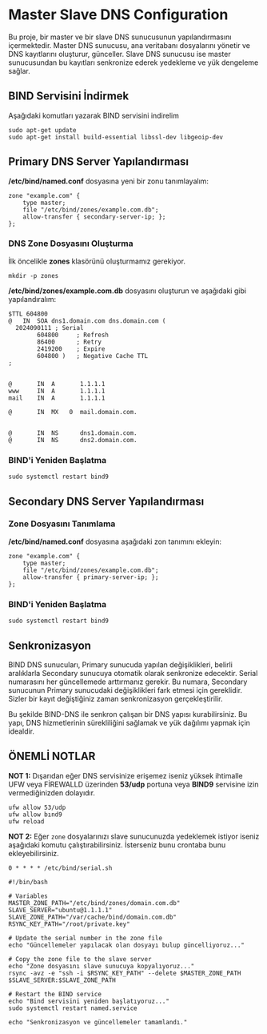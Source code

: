 # Master Slave DNS Configuration

Bu proje, bir master ve bir slave DNS sunucusunun yapılandırmasını içermektedir. Master DNS sunucusu, ana veritabanı dosyalarını yönetir ve DNS kayıtlarını oluşturur, günceller. Slave DNS sunucusu ise master sunucusundan bu kayıtları senkronize ederek yedekleme ve yük dengeleme sağlar.


## BIND Servisini İndirmek


Aşağıdaki komutları yazarak BIND servisini indirelim

```
sudo apt-get update
sudo apt-get install build-essential libssl-dev libgeoip-dev
```



## Primary DNS Server Yapılandırması

**/etc/bind/named.conf** dosyasına yeni bir zonu tanımlayalım:

```
zone "example.com" {
    type master;
    file "/etc/bind/zones/example.com.db";
    allow-transfer { secondary-server-ip; };
};
```

### DNS Zone Dosyasını Oluşturma

İlk öncelikle **zones** klasörünü oluşturmamız gerekiyor.

```
mkdir -p zones
```


**/etc/bind/zones/example.com.db** dosyasını oluşturun ve aşağıdaki gibi yapılandıralım:

```
$TTL 604800
@   IN  SOA dns1.domain.com dns.domain.com (
  2024090111 ; Serial
        604800     ; Refresh
        86400      ; Retry
        2419200    ; Expire
        604800 )   ; Negative Cache TTL
;


@       IN  A       1.1.1.1
www     IN  A       1.1.1.1
mail    IN  A       1.1.1.1

@       IN  MX   0  mail.domain.com.


@       IN  NS      dns1.domain.com.
@       IN  NS      dns2.domain.com.

```

### BIND'i Yeniden Başlatma

```
sudo systemctl restart bind9
```

## Secondary DNS Server Yapılandırması

### Zone Dosyasını Tanımlama


**/etc/bind/named.conf** dosyasına aşağıdaki zon tanımını ekleyin:

```
zone "example.com" {
    type master;
    file "/etc/bind/zones/example.com.db";
    allow-transfer { primary-server-ip; };
};
```

### BIND'i Yeniden Başlatma

```
sudo systemctl restart bind9
```


## Senkronizasyon

BIND DNS sunucuları, Primary sunucuda yapılan değişiklikleri, belirli aralıklarla Secondary sunucuya otomatik olarak senkronize edecektir. Serial numarasını her güncellemede arttırmanız gerekir. Bu numara, Secondary sunucunun Primary sunucudaki değişiklikleri fark etmesi için gereklidir. Sizler  bir kayıt değiştiğiniz zaman senkronizasyon gerçekleştirilir.

Bu şekilde BIND-DNS ile senkron çalışan bir DNS yapısı kurabilirsiniz. Bu yapı, DNS hizmetlerinin sürekliliğini sağlamak ve yük dağılımı yapmak için idealdir.


## ÖNEMLİ NOTLAR

**NOT 1:** Dışarıdan eğer DNS servisinize erişemez iseniz yüksek ihtimalle UFW veya FİREWALLD üzerinden **53/udp** portuna veya **BIND9** servisine izin vermediğinizden dolayıdır.

```
ufw allow 53/udp
ufw allow bınd9
ufw reload
```

**NOT 2:** Eğer `zone` dosyalarınızı slave sunucunuzda yedeklemek istiyor iseniz aşağıdaki komutu çalıştırabilirsiniz. İsterseniz bunu crontaba bunu ekleyebilirsiniz.

```
0 * * * * /etc/bind/serial.sh
```

```
#!/bin/bash

# Variables
MASTER_ZONE_PATH="/etc/bind/zones/domain.com.db"
SLAVE_SERVER="ubuntu@1.1.1.1"
SLAVE_ZONE_PATH="/var/cache/bind/domain.com.db"
RSYNC_KEY_PATH="/root/private.key"

# Update the serial number in the zone file
echo "Güncellemeler yapılacak olan dosyayı bulup güncelliyoruz..."

# Copy the zone file to the slave server
echo "Zone dosyasını slave sunucuya kopyalıyoruz..."
rsync -avz -e "ssh -i $RSYNC_KEY_PATH" --delete $MASTER_ZONE_PATH $SLAVE_SERVER:$SLAVE_ZONE_PATH

# Restart the BIND service
echo "Bind servisini yeniden başlatıyoruz..."
sudo systemctl restart named.service

echo "Senkronizasyon ve güncellemeler tamamlandı."
```








